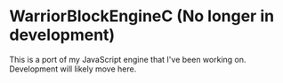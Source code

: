 # WarriorBlockEngineC (No longer in development)
This is a port of my JavaScript engine that I've been working on. Development will likely move here.
